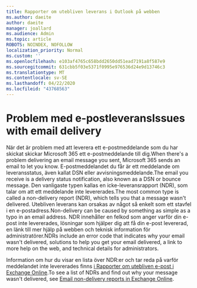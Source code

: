 ```yaml
---
title: Rapporter om utebliven leverans i Outlook på webben
ms.author: daeite
author: daeite
manager: joallard
ms.audience: Admin
ms.topic: article
ROBOTS: NOINDEX, NOFOLLOW
localization_priority: Normal
ms.custom: ''
ms.openlocfilehash: e103af4765c658bdd2650dd51ead7191a8f587e9
ms.sourcegitcommit: 631cbb5f03e5371f0995e976536d24e9d13746c3
ms.translationtype: MT
ms.contentlocale: sv-SE
ms.lasthandoff: 04/22/2020
ms.locfileid: "43768563"
---
```

# <a name="issues-with-email-delivery"></a><span data-ttu-id="65721-102">Problem med e-postleverans</span><span class="sxs-lookup"><span data-stu-id="65721-102">Issues with email delivery</span></span>

<span data-ttu-id="65721-103">När det är problem med att leverera ett e-postmeddelande som du har skickat skickar Microsoft 365 ett e-postmeddelande till dig.</span><span class="sxs-lookup"><span data-stu-id="65721-103">When there's a problem delivering an email message you sent, Microsoft 365 sends an email to let you know.</span></span> <span data-ttu-id="65721-104">E-postmeddelandet du får är ett meddelande om leveransstatus, även kallat DSN eller avvisningsmeddelande.</span><span class="sxs-lookup"><span data-stu-id="65721-104">The email you receive is a delivery status notification, also known as a DSN or bounce message.</span></span> <span data-ttu-id="65721-105">Den vanligaste typen kallas en icke-leveransrapport (NDR), som talar om att ett meddelande inte levererades.</span><span class="sxs-lookup"><span data-stu-id="65721-105">The most common type is called a non-delivery report (NDR), which tells you that a message wasn't delivered.</span></span> <span data-ttu-id="65721-106">Utebliven leverans kan orsakas av något så enkelt som ett stavfel i en e-postadress.</span><span class="sxs-lookup"><span data-stu-id="65721-106">Non-delivery can be caused by something as simple as a typo in an email address.</span></span> <span data-ttu-id="65721-107">NDR innehåller en felkod som anger varför din e-post inte levererades, lösningar som hjälper dig att få din e-post levererad, en länk till mer hjälp på webben och teknisk information för administratörer.</span><span class="sxs-lookup"><span data-stu-id="65721-107">NDRs include an error code that indicates why your email wasn't delivered, solutions to help you get your email delivered, a link to more help on the web, and technical details for administrators.</span></span>

<span data-ttu-id="65721-108">Information om hur du visar en lista över NDR:er och tar reda på varför meddelandet inte levererades finns [i Rapporter om utebliven e-post i Exchange Online](https://docs.microsoft.com/exchange/mail-flow-best-practices/non-delivery-reports-in-exchange-online/non-delivery-reports-in-exchange-online).</span><span class="sxs-lookup"><span data-stu-id="65721-108">To see a list of NDRs and find out why your message wasn't delivered, see [Email non-delivery reports in Exchange Online](https://docs.microsoft.com/exchange/mail-flow-best-practices/non-delivery-reports-in-exchange-online/non-delivery-reports-in-exchange-online).</span></span>